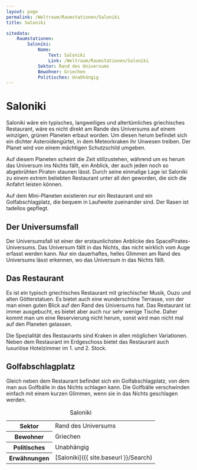 ```yaml
---
layout: page
permalink: /Weltraum/Raumstationen/Saloniki
title: Saloniki

sitedata:
    Raumstationen:
        Saloniki:
            Name:
                Text: Saloniki
                Link: /Weltraum/Raumstationen/Saloniki
            Sektor: Rand des Universums
            Bewohner: Griechen
            Politisches: Unabhängig
---
```


# Saloniki

Saloniki wäre ein typisches, langweiliges und altertümliches griechisches Restaurant, wäre es nicht direkt am Rande des Universums auf einem winzigen, grünen Planeten erbaut worden. Um diesen herum befindet sich ein dichter Asteroidengürtel, in dem Meteorkraken ihr Unwesen treiben. Der Planet wird von einem mächtigen Schutzschild umgeben.

Auf diesem Planeten scheint die Zeit stillzustehen, während um es herum das Universum ins Nichts fällt, ein Anblick, der auch jeden noch so abgebrühten Piraten staunen lässt. Durch seine einmalige Lage ist Saloniki zu einem extrem beliebten Restaurant unter all den geworden, die sich die Anfahrt leisten können.

Auf dem Mini-Planeten existieren nur ein Restaurant und ein Golfabschlagplatz, die bequem in Laufweite zueinander sind. Der Rasen ist tadellos gepflegt.

## Der Universumsfall

Der Universumsfall ist einer der erstaunlichsten Anblicke des SpacePirates-Universums. Das Universum fällt in das Nichts, das nicht wirklich vom Auge erfasst werden kann. Nur ein dauerhaftes, helles Glimmen am Rand des Universums lässt erkennen, wo das Universum in das Nichts fällt.

## Das Restaurant

Es ist ein typisch griechisches Restaurant mit griechischer Musik, Ouzo und alten Götterstatuen. Es bietet auch eine wunderschöne Terrasse, von der man einen guten Blick auf den Rand des Universums hat. Das Restaurant ist immer ausgebucht, es bietet aber auch nur sehr wenige Tische. Daher kommt man um eine Reservierung nicht herum, sonst wird man nicht mal auf den Planeten gelassen.

Die Spezialität des Restaurants sind Kraken in allen möglichen Variationen. Neben dem Restaurant im Erdgeschoss bietet das Restaurant auch luxuriöse Hotelzimmer im 1. und 2. Stock.

## Golfabschlagplatz

Gleich neben dem Restaurant befindet sich ein Golfabschlagplatz, von dem man aus Golfbälle in das Nichts schlagen kann. Die Golfbälle verschwinden einfach mit einem kurzen Glimmen, wenn sie in das Nichts geschlagen werden.


<aside>
<table data-type="raumstation">
<caption>Saloniki</caption>
<tbody>
<tr><th>Sektor</th><td>Rand des Universums</td></tr>
<tr><th>Bewohner</th><td>Griechen</td></tr>
<tr><th>Politisches</th><td>Unabhängig</td></tr>
<tr><th>Erwähnungen</th><td>[Saloniki]({{ site.baseurl }}/Search)</td></tr>
</tbody>
</table>
</aside>

